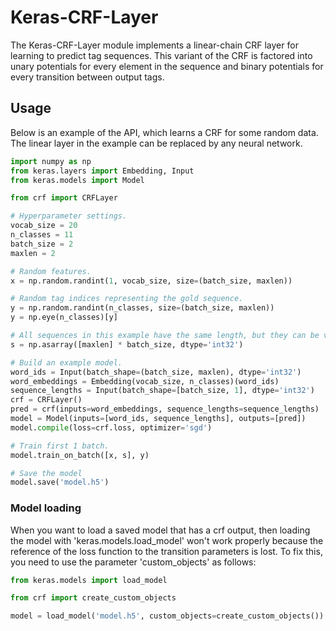 # Keras-CRF-Layer
The Keras-CRF-Layer module implements a linear-chain CRF layer for learning to predict tag sequences.
This variant of the CRF is factored into unary potentials for every element in the sequence and binary potentials for every transition between output tags.

## Usage
Below is an example of the API, which learns a CRF for some random data.
The linear layer in the example can be replaced by any neural network.

```python
import numpy as np
from keras.layers import Embedding, Input
from keras.models import Model

from crf import CRFLayer

# Hyperparameter settings.
vocab_size = 20
n_classes = 11
batch_size = 2
maxlen = 2

# Random features.
x = np.random.randint(1, vocab_size, size=(batch_size, maxlen))

# Random tag indices representing the gold sequence.
y = np.random.randint(n_classes, size=(batch_size, maxlen))
y = np.eye(n_classes)[y]

# All sequences in this example have the same length, but they can be variable in a real model.
s = np.asarray([maxlen] * batch_size, dtype='int32')

# Build an example model.
word_ids = Input(batch_shape=(batch_size, maxlen), dtype='int32')
word_embeddings = Embedding(vocab_size, n_classes)(word_ids)
sequence_lengths = Input(batch_shape=[batch_size, 1], dtype='int32')
crf = CRFLayer()
pred = crf(inputs=word_embeddings, sequence_lengths=sequence_lengths)
model = Model(inputs=[word_ids, sequence_lengths], outputs=[pred])
model.compile(loss=crf.loss, optimizer='sgd')

# Train first 1 batch.
model.train_on_batch([x, s], y)

# Save the model
model.save('model.h5')
```

### Model loading                                                                                                       
When you want to load a saved model that has a crf output, then loading
the model with 'keras.models.load_model' won't work properly because
the reference of the loss function to the transition parameters is lost. To
fix this, you need to use the parameter 'custom_objects' as follows: 

```python
from keras.models import load_model

from crf import create_custom_objects

model = load_model('model.h5', custom_objects=create_custom_objects())
```
